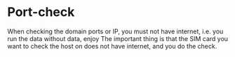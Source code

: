 # Port-check
When checking the domain ports or IP, you must not have internet, i.e. you run the data without data, enjoy
The important thing is that the SIM card you want to check the host on does not have internet, and you do the check.
